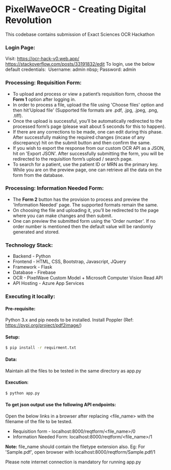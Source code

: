 # PixelWaveOCR - Creating Digital Revolution

This codebase contains submission of Exact Sciences OCR Hackathon

### Login Page:
Visit: https://ocr-hack-v0.web.app/
https://stackoverflow.com/posts/33191832/edit
To login, use the below default credentials:&nbsp;
Username: admin nbsp;
Password: admin

### Processing: Requisition Form: 
  -  To upload and process or view a patient’s requisition form, choose the **Form 1** option after logging in. 
  -  In order to process a file, upload the file using 'Choose files' option and then hit'Upload file' (Supported file formats are .pdf, .jpg, .jpeg, .png, .tiff). 
  -  Once the upload is successful, you’ll be automatically redirected to the processed form’s page (please wait about 5 seconds for this to happen). 
  -  If there are any corrections to be made, one can edit during this phase. After successfully making the required changes (incase of any discrepancy) hit on the submit button and then confirm the same. 
  -  If you wish to export the response from our custom OCR API as a JSON, hit on 'Export JSON'. After successfully submitting the form, you will be redirected to the requisition form’s upload / search page.
  -  To search for a patient, use the patient ID or MRN as the primary key. While you are on the preview page, one can retrieve all the data on the form from the database.

### Processing: Information Needed Form: 
  -  The **Form 2** button has the provision to process and preview the 'Information Needed' page. The supported formats remain the same. 
  -  On choosing the file and uploading it, you’ll be redirected to the page where you can make changes and then submit. 
  -  One can preview the submitted form using the 'Order number'. If no order number is mentioned then the default value will be randomly generated and stored. 

### Technology Stack:
 - Backend - Python
 - Frontend - HTML, CSS, Bootstrap, Javascript, JQuery
 - Framework - Flask
 - Database - Firebase
 - OCR - PixelWave Custom Model + Microsoft Computer Vision Read API
 - API Hosting - Azure App Services

### Executing it locally:
#### Pre-requisite:
Python 3.x and pip needs to be installed.
Install Poppler (Ref: https://pypi.org/project/pdf2image/) 

#### Setup:
```sh
$ pip install -r requirment.txt
```
#### Data:
Maintain all the files to be tested in the same directory as app.py

#### Execution:
```sh
$ python app.py
```
#### To get json output use the following API endpoints:
Open the below links in a browser after replacing <file_name> with the filename of the file to be tested.
  - Requisition form - localhost:8000/reqtform/<file_name>/0
  - Information Needed Form: localhost:8000/reqtform/<file_name>/1

**Note:** file_name should contain the filetype extension also. Eg: For 'Sample.pdf', open browser with localhost:8000/reqtform/Sample.pdf/1

Please note internet connection is mandatory for running app.py
